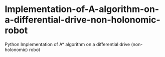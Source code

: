 # Implementation-of-A-algorithm-on-a-differential-drive-non-holonomic-robot
Python Implementation of A* algorithm on a differential drive (non-holonomic) robot
